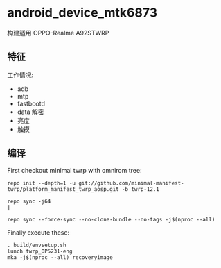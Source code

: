 # android_device_mtk6873
构建适用 OPPO-Realme  A92STWRP

## 特征

工作情况:

- adb
- mtp
- fastbootd
- data 解密
- 亮度
- 触摸

## 编译

First checkout minimal twrp with omnirom tree:

```
repo init --depth=1 -u git://github.com/minimal-manifest-twrp/platform_manifest_twrp_aosp.git -b twrp-12.1

repo sync -j64
|

repo sync --force-sync --no-clone-bundle --no-tags -j$(nproc --all)
```

Finally execute these:

```
. build/envsetup.sh
lunch twrp_OP5231-eng
mka -j$(nproc --all) recoveryimage
```
